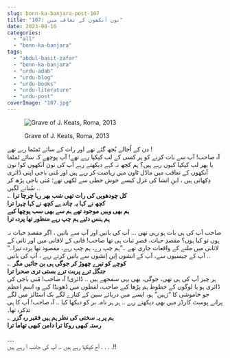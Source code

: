 ```yaml
---
slug: bonn-ka-banjara-post-107
title: "107: نون آنکھوں کے تعاقب میں"
date: 2023-08-16
categories: 
  - "all"
  - "bonn-ka-banjara"
tags: 
  - "abdul-basit-zafar"
  - "bonn-ka-banjara"
  - "urdu-adab"
  - "urdu-blog"
  - "urdu-books"
  - "urdu-literature"
  - "urdu-post"
coverImage: "107.jpg"
---
```


<figure>

![Grave of J. Keats, Roma, 2013](images/107.jpg)

<figcaption>

Grave of J. Keats, Roma, 2013

</figcaption>

</figure>

دن کے اُجالے بُجھ گئے تھے اور رات کے سائے ٹمٹما رہے تھے !  
آہ صاحب! آپ سے بات کرنے کو ہر کسی کے لب کپکپا رہے تھے! آپ پوچھے کہ سائے ٹمٹما یا پھر لب کپکپا کیوں رہے ہیں؟ ہم کچھ نہ کہے دیکھتے رہے آپ کی نون آنکھوں کو! نون آنکھوں کے تعاقب میں ماڈل ٹاون میں ریاضت کر رہے ہیں اور مُنی باؔجی اپنی ڈائری دِکھاتی ہیں ، ابنِ انشا کی غزل کیسے خوش خطی سے لکھی تھے؛ مُنی باجی پڑھ کر سُنانے لگیں ..  
؎ **کل چودھویں کی رات تھی شب بھر رہا چرچا ترا  
کچھ نے کہا یہ چاند ہے کچھ نے کہا چہرا ترا  
ہم بھی وہیں موجود تھے ہم سے بھی سب پوچھا کیے  
ہم ہنس دئیے ہم چپ رہے منظور تھا پردہ ترا**

صاحب آپ کی ہی بات ہو رہی تھی … آپ کی باتیں اور آپ سے باتیں ، اگر مقصدِ حیات نہ ہوں تو کیا ہوں؟ مقصدِ حیات، قصرِ ثبات ہی تھا صاحب! فانی کے لافانی میں اور ثانی کے لاثانی میں ملنے کے واقعات جاری تھے ..”ہم چپ رے، ہم چپ رہے، مقصود تھا پردہ تیرا..” آپ کے جیسیوں سے، آپ کے انشوں اِبن اِنشوں سے باتیں کرتے رہے ، آپ کی باتیں ..  
؎ **کوچے کو تیرے چھوڑ کر جوگی ہی بن جائیں مگر  
جنگل ترے پربت ترے بستی تری صحرا ترا**  
ہر چیز آپ کی ہی تھی، جوگی، بھی یہی سمجھے ہیں .. ڈائری! آہ صاحب! مُنی باؔجی کی ڈائری ہو یا لوگوں کے خطوط ہم پڑھا کیے صاحب، لفظوں میں ڈھونڈا کیے وہ اسمِ اعظم جو خاموشی کا “رَہین” ہو، ایسے میں دریائے سین کے کنارے لگے بک اسٹالز میں لگے پرانے پوسٹ کارڈز میں بھی دیکھتے رہے .. ہر ہر نامہ بر کو دیکھا کیا .. آہ صاحب! آپ کا ہی تذکرہ تھا۔  
؎ **ہم پر یہ سختی کی نظر ہم ہیں فقیر رہ گزر  
رستہ کبھی روکا ترا دامن کبھی تھاما ترا**

۔۔۔  
آج کپکپا رہے ہیں .. آپ کی جانب آ رہے ہیں . . . .!!
